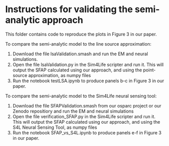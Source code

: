 # Instructions for validating the semi-analytic approach

This folder contains code to reproduce the plots in Figure 3 in our paper. 

To compare the semi-analytic model to the line source approximation:
1. Download the file lsaValidation.smash and run the EM and neural simulations.
2. Open the file lsaValidation.py in the Sim4Life scripter and run it. This will output the SFAP calculated using our approach, and using the point-source approximation, as numpy files
3. Run the notebook testLSA.ipynb to produce panels b-c in Figure 3 in our paper.



To compare the semi-analytic model to the Sim4Life neural sensing tool:
1. Download the file SFAPValidation.smash from our osparc project or our Zenodo repositiory and run the EM and neural simulations
2. Open the file verification_SFAP.py in the Sim4Life scripter and run it. This will output the SFAP calculated using our approach, and using the S4L Neural Sensing Tool, as numpy files
3. Run the notebook SFAP_vs_S4L.ipynb to produce panels e-f in Figure 3 in our paper.
